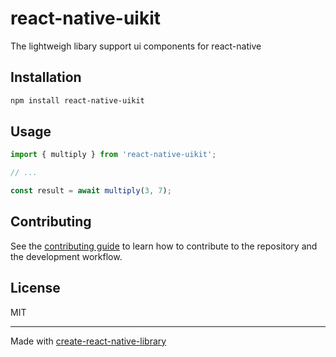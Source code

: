# react-native-uikit

The lightweigh libary support ui components for react-native

## Installation

```sh
npm install react-native-uikit
```

## Usage

```js
import { multiply } from 'react-native-uikit';

// ...

const result = await multiply(3, 7);
```

## Contributing

See the [contributing guide](CONTRIBUTING.md) to learn how to contribute to the repository and the development workflow.

## License

MIT

---

Made with [create-react-native-library](https://github.com/callstack/react-native-builder-bob)
